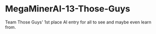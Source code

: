 MegaMinerAI-13-Those-Guys
=========================

Team Those Guys' 1st place AI entry for all to see and maybe even learn from.
